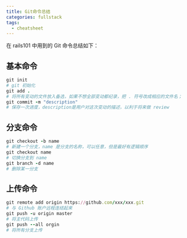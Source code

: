 ```yaml
---
title: Git命令总结
categories: fullstack
tags:
  - cheatsheet
---
```


在 rails101 中用到的 Git 命令总结如下：

## 基本命令
```ruby
git init
# git 初始化
git add .
# 将所有变动的文件放入备选，如果不想全部变动都纪录，把 . 符号改成相应的文件名；
git commit -m "description"
# 保存一次进度，description是用户对这次变动的描述，以利于将来做 review
```

## 分支命令
```ruby
git checkout -b name
# 新建一个分支，name 是分支的名称，可以任意，但是最好有逻辑顺序
git checkout name
# 切换分支到 name
git branch -d name
# 删除某一分支
```

## 上传命令
```ruby
git remote add origin https://github.com/xxx/xxx.git
# 与 Github 账户远程连结起来
git push -u origin master
# 将主代码上传
git push --all orgin
# 将所有分支上传
```
